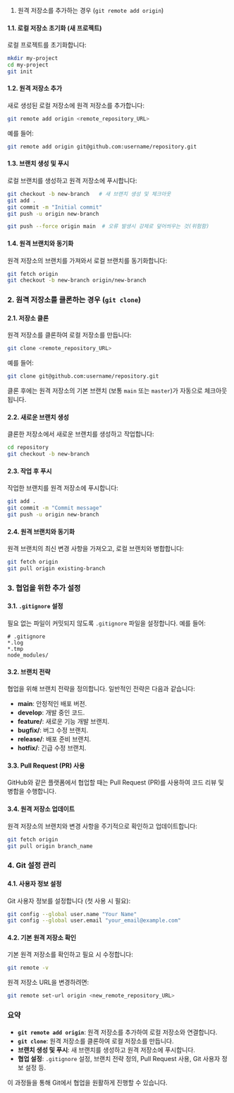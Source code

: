 1. 원격 저장소를 추가하는 경우 (`git remote add origin`)

#### 1.1. 로컬 저장소 초기화 (새 프로젝트)
로컬 프로젝트를 초기화합니다:

```bash
mkdir my-project
cd my-project
git init
```

#### 1.2. 원격 저장소 추가
새로 생성된 로컬 저장소에 원격 저장소를 추가합니다:

```bash
git remote add origin <remote_repository_URL>
```

예를 들어:

```bash
git remote add origin git@github.com:username/repository.git
```

#### 1.3. 브랜치 생성 및 푸시
로컬 브랜치를 생성하고 원격 저장소에 푸시합니다:

```bash
git checkout -b new-branch   # 새 브랜치 생성 및 체크아웃
git add .
git commit -m "Initial commit"
git push -u origin new-branch

git push --force origin main  # 오류 발생시 강제로 덮어씌우는 것(위험함)
```

#### 1.4. 원격 브랜치와 동기화
원격 저장소의 브랜치를 가져와서 로컬 브랜치를 동기화합니다:

```bash
git fetch origin
git checkout -b new-branch origin/new-branch
```

### 2. 원격 저장소를 클론하는 경우 (`git clone`)

#### 2.1. 저장소 클론
원격 저장소를 클론하여 로컬 저장소를 만듭니다:

```bash
git clone <remote_repository_URL>
```

예를 들어:

```bash
git clone git@github.com:username/repository.git
```

클론 후에는 원격 저장소의 기본 브랜치 (보통 `main` 또는 `master`)가 자동으로 체크아웃됩니다.

#### 2.2. 새로운 브랜치 생성
클론한 저장소에서 새로운 브랜치를 생성하고 작업합니다:

```bash
cd repository
git checkout -b new-branch
```

#### 2.3. 작업 후 푸시
작업한 브랜치를 원격 저장소에 푸시합니다:

```bash
git add .
git commit -m "Commit message"
git push -u origin new-branch
```

#### 2.4. 원격 브랜치와 동기화
원격 브랜치의 최신 변경 사항을 가져오고, 로컬 브랜치와 병합합니다:

```bash
git fetch origin
git pull origin existing-branch
```

### 3. 협업을 위한 추가 설정

#### 3.1. `.gitignore` 설정
필요 없는 파일이 커밋되지 않도록 `.gitignore` 파일을 설정합니다. 예를 들어:

```plaintext
# .gitignore
*.log
*.tmp
node_modules/
```

#### 3.2. 브랜치 전략
협업을 위해 브랜치 전략을 정의합니다. 일반적인 전략은 다음과 같습니다:

- **main**: 안정적인 배포 버전.
- **develop**: 개발 중인 코드.
- **feature/**: 새로운 기능 개발 브랜치.
- **bugfix/**: 버그 수정 브랜치.
- **release/**: 배포 준비 브랜치.
- **hotfix/**: 긴급 수정 브랜치.

#### 3.3. Pull Request (PR) 사용
GitHub와 같은 플랫폼에서 협업할 때는 Pull Request (PR)를 사용하여 코드 리뷰 및 병합을 수행합니다.

#### 3.4. 원격 저장소 업데이트
원격 저장소의 브랜치와 변경 사항을 주기적으로 확인하고 업데이트합니다:

```bash
git fetch origin
git pull origin branch_name
```

### 4. Git 설정 관리

#### 4.1. 사용자 정보 설정
Git 사용자 정보를 설정합니다 (첫 사용 시 필요):

```bash
git config --global user.name "Your Name"
git config --global user.email "your_email@example.com"
```

#### 4.2. 기본 원격 저장소 확인
기본 원격 저장소를 확인하고 필요 시 수정합니다:

```bash
git remote -v
```

원격 저장소 URL을 변경하려면:

```bash
git remote set-url origin <new_remote_repository_URL>
```

### 요약
- **`git remote add origin`**: 원격 저장소를 추가하여 로컬 저장소와 연결합니다.
- **`git clone`**: 원격 저장소를 클론하여 로컬 저장소를 만듭니다.
- **브랜치 생성 및 푸시**: 새 브랜치를 생성하고 원격 저장소에 푸시합니다.
- **협업 설정**: `.gitignore` 설정, 브랜치 전략 정의, Pull Request 사용, Git 사용자 정보 설정 등.

이 과정들을 통해 Git에서 협업을 원활하게 진행할 수 있습니다.